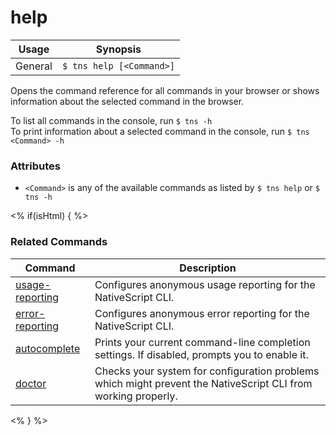 help
==========

Usage | Synopsis
------|-------
General | `$ tns help [<Command>]`

Opens the command reference for all commands in your browser or shows information about the selected command in the browser.

To list all commands in the console, run `$ tns -h`  
To print information about a selected command in the console, run `$ tns <Command> -h`

### Attributes
* `<Command>` is any of the available commands as listed by `$ tns help` or `$ tns -h`

<% if(isHtml) { %> 
### Related Commands

Command | Description
----------|----------
[usage-reporting](usage-reporting.html) | Configures anonymous usage reporting for the NativeScript CLI.
[error-reporting](error-reporting.html) | Configures anonymous error reporting for the NativeScript CLI.
[autocomplete](autocomplete.html) | Prints your current command-line completion settings. If disabled, prompts you to enable it.
[doctor](doctor.html) | Checks your system for configuration problems which might prevent the NativeScript CLI from working properly.
<% } %>